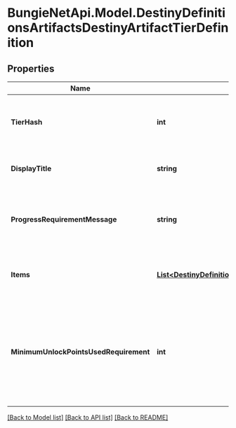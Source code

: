 
# BungieNetApi.Model.DestinyDefinitionsArtifactsDestinyArtifactTierDefinition

## Properties

Name | Type | Description | Notes
------------ | ------------- | ------------- | -------------
**TierHash** | **int** | An identifier, unique within the Artifact, for this specific tier. | [optional] 
**DisplayTitle** | **string** | The human readable title of this tier, if any. | [optional] 
**ProgressRequirementMessage** | **string** | A string representing the localized minimum requirement text for this Tier, if any. | [optional] 
**Items** | [**List&lt;DestinyDefinitionsArtifactsDestinyArtifactTierItemDefinition&gt;**](DestinyDefinitionsArtifactsDestinyArtifactTierItemDefinition.md) | The items that can be earned within this tier. | [optional] 
**MinimumUnlockPointsUsedRequirement** | **int** | The minimum number of \&quot;unlock points\&quot; that you must have used before you can unlock items from this tier. | [optional] 

[[Back to Model list]](../README.md#documentation-for-models)
[[Back to API list]](../README.md#documentation-for-api-endpoints)
[[Back to README]](../README.md)

